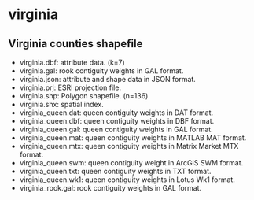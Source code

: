 virginia
========

Virginia counties shapefile
---------------------------

* virginia.dbf: attribute data. (k=7)
* virginia.gal: rook contiguity weights in GAL format.
* virginia.json: attribute and shape data in JSON format.
* virginia.prj: ESRI projection file.
* virginia.shp: Polygon shapefile. (n=136)
* virginia.shx: spatial index.
* virginia_queen.dat: queen contiguity weights in DAT format.
* virginia_queen.dbf: queen contiguity weights in DBF format.
* virginia_queen.gal: queen contiguity weights in GAL format.
* virginia_queen.mat: queen contiguity weights in MATLAB MAT format.
* virginia_queen.mtx: queen contiguity weights in Matrix Market MTX format.
* virginia_queen.swm: queen contiguity weight in ArcGIS SWM format.
* virginia_queen.txt: queen contiguity weights in TXT format.
* virginia_queen.wk1: queen contiguity weights in Lotus Wk1 format.
* virginia_rook.gal: rook contiguity weights in GAL format.
